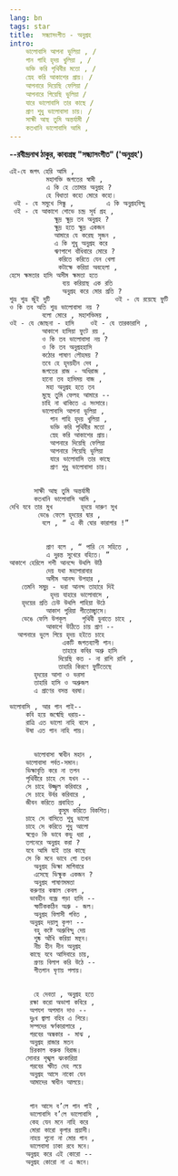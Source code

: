 ```yaml
---
lang: bn
tags: star
title:  সন্ধ্যাসংগীত - অনুগ্রহ
intro:
    ভালোবাসি আপনা ভুলিয়া , /
    গান গাহি হৃদয় খুলিয়া , /
    ভক্তি করি পৃথিবীর মতো , /
    স্নেহ করি আকাশের প্রায়। /
    আপনারে দিয়েছি ফেলিয়া /
    আপনারে গিয়েছি ভুলিয়া /
    যারে ভালোবাসি তার কাছে /
    প্রাণ শুধু ভালোবাসা চায়। /
    সাক্ষী আছ তুমি অন্তর্যামী /
    কতখানি ভালোবাসি আমি ,
---
```


**--রবীন্দ্রনাথ ঠাকুর, কাব্যগ্রন্থ "সন্ধ্যাসংগীত" ('অনুগ্রহ')**

    এই-যে জগৎ হেরি আমি , 
             মহাশক্তি জগতের স্বামী , 
             এ কি হে তোমার অনুগ্রহ ? 
             হে বিধাতা কহো মোরে কহো। 
     ওই - যে সমুখে সিন্ধু ,        এ কি অনুগ্রহবিন্দু 
     ওই - যে আকাশে শোভে চন্দ্র সূর্য গ্রহ , 
               ক্ষুদ্র ক্ষুদ্র তব অনুগ্রহ ? 
               ক্ষুদ্র হতে ক্ষুদ্র একজন 
               আমারে যে করেছ সৃজন , 
               এ কি শুধু অনুগ্রহ করে 
               ঋণপাশে বাঁধিবারে মোরে ? 
                করিতে করিতে যেন খেলা 
                কটাক্ষে করিয়া অবহেলা , 
    হেসে ক্ষমতার হাসি অসীম ক্ষমতা হতে 
                 ব্যয় করিয়াছ এক রতি 
                 অনুগ্রহ করে মোর প্রতি ? 
    শুভ্র শুভ্র জুঁই দুটি                ওই - যে রয়েছে ফুটি 
    ও কি তব অতি শুভ্র ভালোবাসা নয় ? 
            বলো মোরে , মহাশক্তিময় , 
    ওই - যে জোছনা - হাসি    ওই - যে তারকারাশি , 
            আকাশে হাসিয়া ফুটে রয় , 
            ও কি তব ভালোবাসা নয় ? 
            ও কি তব অনুগ্রহহাসি 
            কঠোর পাষাণ লৌহময় ? 
            তবে হে হৃদয়হীন দেব ,   
            জগতের রাজ - অধিরাজ , 
            হানো তব হাসিময় বাজ , 
             মহা অনুগ্রহ হতে তব 
            মুছে তুমি ফেলহ আমারে -- 
            চাহি না থাকিতে এ সংসারে। 
            ভালোবাসি আপনা ভুলিয়া , 
              গান গাহি হৃদয় খুলিয়া , 
              ভক্তি করি পৃথিবীর মতো , 
              স্নেহ করি আকাশের প্রায়। 
              আপনারে দিয়েছি ফেলিয়া 
              আপনারে গিয়েছি ভুলিয়া 
              যারে ভালোবাসি তার কাছে 
              প্রাণ শুধু ভালোবাসা চায়। 
  
  
          সাক্ষী আছ তুমি অন্তর্যামী 
          কতখানি ভালোবাসি আমি , 
    দেখি যবে তার মুখ       হৃদয়ে দারুণ সুখ 
           ভেঙে ফেলে হৃদয়ের দ্বার , 
            বলে , “ এ কী ঘোর কারাগার !” 
  
  
             প্রাণ বলে , “ পারি নে সহিতে , 
             এ দুরন্ত সুখেরে বহিতে। ” 
    আকাশে হেরিলে শশী আনন্দে উথলি উঠি 
             দেয় যথা মহাপারাবার 
             অসীম আনন্দ উপহার ,   
       তেমনি সমুদ্র - ভরা আনন্দ তাহারে দিই 
              হৃদয় যাহারে ভালোবাসে , 
       হৃদয়ের প্রতি ঢেউ উথলি গাহিয়া উঠে 
             আকাশ পুরিয়া গীতোচ্ছ্বাসে। 
       ভেঙে ফেলি উপকূল    পৃথিবী ডুবাতে চাহে , 
             আকাশে উঠিতে চায় প্রাণ -- 
      আপনারে ভুলে গিয়ে হৃদয় হইতে চাহে 
                 একটি জগতব্যাপী গান। 
                 তাহারে কবির অশ্রু হাসি 
                দিয়েছি কত - না রাশি রাশি , 
                তাহারি কিরণে ফুটিতেছে 
          হৃদয়ের আশা ও ভরসা 
          তাহারি হাসি ও অশ্রুজল 
          এ প্রাণের বসন্ত বরষা।

    ভালোবাসি , আর গান গাই-- 
        কবি হয়ে জন্মেছি ধরায়-- 
        রাত্রি এত ভালো নাহি বাসে , 
        উষা এত গান নাহি গায়। 
  
  
          ভালোবাসা স্বাধীন মহান , 
        ভালোবাসা পর্বত-সমান। 
        ভিক্ষাবৃত্তি করে না তপন 
        পৃথিবীরে চাহে সে যখন -- 
        সে চাহে উজ্জ্বল করিবারে , 
        সে চাহে উর্বর করিবারে , 
        জীবন করিতে প্রবাহিত , 
                কুসুম করিতে বিকশিত। 
        চাহে সে বাসিতে শুধু ভালো 
        চাহে সে করিতে শুধু আলো 
        স্বপ্নেও কি ভাবে কভু ধরা ,   
        তপনেরে অনুগ্রহ করা ? 
        যবে আমি যাই তার কাছে 
        সে কি মনে ভাবে গো তখন 
          অনুগ্রহ ভিক্ষা মাগিবারে 
          এসেছে ভিক্ষুক একজন ? 
          অনুগ্রহ পাষাণমমতা 
         করুণার কঙ্কাল কেবল , 
         ভাবহীন বজ্রে গড়া হাসি -- 
          স্ফটিককঠিন অশ্রু - জল। 
          অনুগ্রহ বিলাসী গবিত , 
         অনুগ্রহ দয়ালু কৃপণ -- 
          বহু কষ্টে অশ্রুবিন্দু দেয় 
          শুষ্ক আঁখি করিয়া মন্থন। 
          নীচ হীন দীন অনুগ্রহ
         কাছে যবে আসিবারে চায়, 
          প্রণয় বিলাপ করি উঠে -- 
          গীতগান ঘৃণায় পলায়। 
  
  
          হে দেবতা , অনুগ্রহ হতে 
         রক্ষা করো অভাগা কবিরে , 
         অপযশ অপমান দাও -- 
         দুঃখ জ্বালা বহিব এ শিরে। 
         সম্পদের স্বর্ণকারাগারে , 
         গরবের অন্ধকার - মাঝ , 
         অনুগ্রহ রাজার মতন 
         চিরকাল করুক বিরাজ। 
        সোনার শৃঙ্খল ঝংকারিয়া 
         গরবের স্ফীত দেহ লয়ে 
         অনুগ্রহ আসে নাকো যেন 
         আমাদের স্বাধীন আলয়ে। 
  
  
         গান আসে ব’লে গান গাই , 
         ভালোবাসি ব’লে ভালোবাসি , 
         কেহ যেন মনে নাহি করে 
         মোরা কারো কৃপার প্রয়াসী। 
         নাহয় শুনো না মোর গান , 
         ভালেবাসা ঢাকা রবে মনে। 
        অনুগ্রহ করে এই কোরো -- 
        অনুগ্রহ কোরো না এ জনে। 

